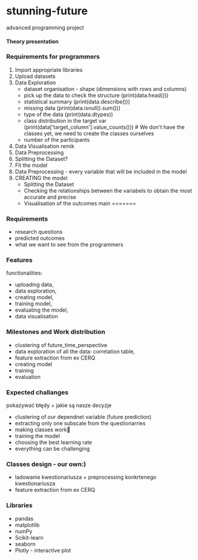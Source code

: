 # stunning-future
advanced programming project
#### Theory presentation 


### Requirements for programmers

1. Import appropriate libraries
2. Upload datasets
3. Data Exploration
     - dataset organisation - shape (dimensions with rows and columns)
     - pick up the data to check the structure (print(data.head()))
     - statistical summary (print(data.describe()))
     - missing data (print(data.isnull().sum()))
     - type of the data (print(data.dtypes))
     - class distribution in the target var (print(data['target_column'].value_counts())) # We don't have the classes yet, we need to create the classes ourselves
     - number of the participants
4. Data Visualisation
remik
5. Data Preprocessing
6. Splitting the Dataset?
7. Fit the model
5. Data Preprocessing - every variable that will be included in the model
6. CREATING the model
   - Splitting the Dataset
   - Checking the relationships between the variabels to obtain the most accurate and precise
   - Visualisation of the outcomes
main
=======
### Requirements

- research questions
- predicted outcomes
- what we want to see from the programmers

### Features

functionalities:
- uploading data,
- data exploration,
- creating model,
- training model,
- evaluating the model,
- data visualisation

### Milestones and Work distribution

- clustering of future_time_perspective
- data exploration of all the data: correlation table,
- feature extraction from ex CERQ
- creating model
- training
- evaluation

### Expected challanges

pokazywać błędy + jakie są nasze decyzje 

- clustering of our dependnet variable (future prediction)
- extracting only one subscale from the questionarries
- making classes work🙂
- training the model
- choosing the best learning rate
- everything can be challenging

### Classes design - our own:)

- ladowanie kwestionariusza +  preprocessing konkrtenego kwestionariusza
- feature extraction from ex CERQ

### Libraries

- pandas
- matplotlib
- numPy
- Scikit-learn
- seaborn
- Plotly - interactive plot